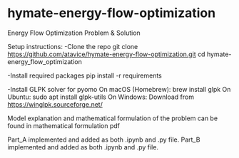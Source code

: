 # hymate-energy-flow-optimization
Energy Flow Optimization Problem &amp; Solution


Setup instructions:
-Clone the repo
  git clone https://github.com/atavice/hymate-energy-flow-optimization.git
  cd hymate-energy_flow_optimization

-Install required packages
  pip install -r requirements

-Install GLPK solver for pyomo
  On macOS (Homebrew): brew install glpk
  On Ubuntu: sudo apt install glpk-utils
  On Windows: Download from https://winglpk.sourceforge.net/


Model explanation and mathematical formulation of the problem can be found in mathematical formulation pdf


Part_A implemented and added as both .ipynb and .py file.
Part_B implemented and added as both .ipynb and .py file.
